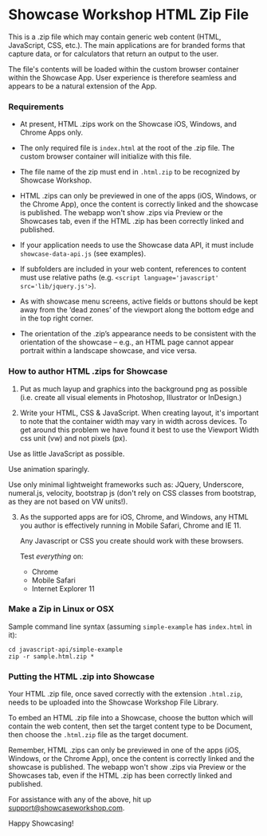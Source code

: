 

Showcase Workshop HTML Zip File
======================================
This is a .zip file which may contain generic web content (HTML, JavaScript, CSS, etc.). The main applications are for
branded forms that capture data, or for calculators that return an output to the user.

The file's contents will be loaded within the custom browser container within the Showcase App. User experience is
therefore seamless and appears to be a natural extension of the App.

### Requirements

- At present, HTML .zips work on the Showcase iOS, Windows, and Chrome Apps only.

- The only required file is `index.html` at the root of the .zip file. The custom browser container will initialize
with this file.

- The file name of the zip must end in `.html.zip` to be recognized by Showcase Workshop.

- HTML .zips can only be previewed in one of the apps (iOS, Windows, or the Chrome App), once the content is correctly
linked and the showcase is published. The webapp won't show .zips via Preview or the Showcases tab, even if the HTML
.zip has been correctly linked and published.

- If your application needs to use the Showcase data API, it must include `showcase-data-api.js` (see examples).

- If subfolders are included in your web content, references to content must use relative
paths (e.g. `<script language='javascript' src='lib/jquery.js'>`).

- As with showcase menu screens, active fields or buttons should be kept away from the ‘dead zones’ of the viewport
along the bottom edge and in the top right corner.

- The orientation of the .zip’s appearance needs to be consistent with the orientation of the showcase – e.g., an
HTML page cannot appear portrait within a landscape showcase, and vice versa.

### How to author HTML .zips for Showcase

1. Put as much layup and graphics into the background png as possible (i.e. create all visual elements in
Photoshop, Illustrator or InDesign.)

2.	Write your HTML, CSS & JavaScript.  When creating layout, it's important to note that the container width may vary
in width across devices. To get around this problem we have found it best to use the Viewport Width css unit (vw) and
not pixels (px).

   Use as little JavaScript as possible.

   Use animation sparingly.

   Use only minimal lightweight frameworks such as: JQuery, Underscore, numeral.js, velocity, bootstrap js
(don't rely on CSS classes from bootstrap, as they are not based on VW units!).

3. As the supported apps are for iOS, Chrome, and Windows, any HTML you author is effectively running in Mobile Safari, Chrome and IE 11.

   Any Javascript or CSS you create should work with these browsers.

   Test *everything* on:
   - Chrome
   - Mobile Safari
   - Internet Explorer 11

### Make a Zip in Linux or OSX

Sample command line syntax (assuming `simple-example` has `index.html` in it):

    cd javascript-api/simple-example
    zip -r sample.html.zip *

### Putting the HTML .zip into Showcase

Your HTML .zip file, once saved correctly with the extension `.html.zip`, needs to be uploaded into the Showcase
Workshop File Library.

To embed an HTML .zip file into a Showcase, choose the button which will contain the web content, then set the target
content type to be Document, then choose the `.html.zip` file as the target document.

Remember, HTML .zips can only be previewed in one of the apps (iOS, Windows, or the Chrome App), once the content
is correctly linked and the showcase is published. The webapp won't show .zips via Preview or the Showcases tab,
even if the HTML .zip has been correctly linked and published.

For assistance with any of the above, hit up support@showcaseworkshop.com.

Happy Showcasing!
